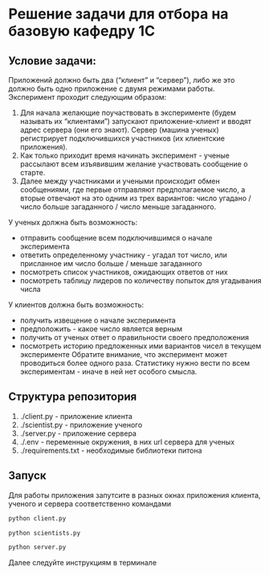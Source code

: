 # Решение задачи для отбора на базовую кафедру 1С

## Условие задачи:
Приложений должно быть два (“клиент” и “сервер”), либо же это должно быть одно
приложение с двумя режимами работы.
Эксперимент проходит следующим образом:
1. Для начала желающие поучаствовать в эксперименте (будем называть их
“клиентами”) запускают приложение-клиент и вводят адрес сервера (они его
знают). Сервер (машина ученых) регистрирует подключившихся участников (их
клиентские приложения).
2. Как только приходит время начинать эксперимент - ученые рассылают всем
изъявившим желание участвовать сообщение о старте.
3. Далее между участниками и учеными происходит обмен сообщениями, где
первые отправляют предполагаемое число, а вторые отвечают на это одним из
трех вариантов: число угадано / число больше загаданного / число меньше
загаданного.

У ученых должна быть возможность:
- отправить сообщение всем подключившимся о начале эксперимента
-  ответить определенному участнику - угадал тот число, или присланное им
число больше / меньше загаданного
- посмотреть список участников, ожидающих ответов от них
- посмотреть таблицу лидеров по количеству попыток для угадывания числа

У клиентов должна быть возможность:
- получить извещение о начале эксперимента
- предположить - какое число является верным
- получить от ученых ответ о правильности своего предположения
- посмотреть историю предложенных ими вариантов чисел в текущем
эксперименте
Обратите внимание, что эксперимент может проводиться более одного раза.
Статистику нужно вести по всем экспериментам - иначе в ней нет особого смысла.


## Структура репозитория
1. ./client.py - приложение клиента
2. ./scientist.py - приложение ученого
3. ./server.py - приложение сервера
4. ./.env - переменные окружения, в них url сервера для ученых
5. ./requirements.txt - необходимые библиотеки питона


## Запуск
Для работы приложения запутсите в разных окнах приложения клиента, ученого и сервера соответственно командами
``` bash
python client.py
```
``` bash
python scientists.py
```
``` bash
python server.py
```

Далее следуйте инструкциям в терминале